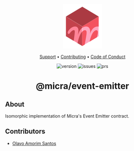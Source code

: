 <p align="center">
  <img src="https://raw.githubusercontent.com/micrajs/.github/latest/assets/micra-logo.png" />
</p>

<p align="center">
  <a href="https://github.com/micrajs/.github/blob/latest/SUPPORT.md">Support</a> •
  <a href="https://github.com/micrajs/.github/blob/latest/CONTRIBUTING.md">Contributing</a> •
  <a href="https://github.com/micrajs/.github/blob/latest/CODE_OF_CONDUCT.md">Code of Conduct</a>
</p>

<p align="center">
  <img alt="version" src="https://img.shields.io/npm/v/@micra/event-emitter?color=%23F3626C&logo=npm" />
  <img alt="issues" src="https://img.shields.io/github/issues-search/micrajs/community?color=%23F3626C&label=Issues&logo=github&query=is%3Aopen%20label%3A%22Project%3A%20event-emitter%22" />
  <img alt="prs" src="https://img.shields.io/github/issues-pr/micrajs/event-emitter?color=%23F3626C&label=Pull%20requests&logo=github" />
</p>

<h1 align="center">@micra/event-emitter</h1>

## About

Isomorphic implementation of Micra's Event Emitter contract.

## Contributors

- [Olavo Amorim Santos](https://github.com/olavoasantos)
